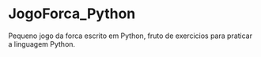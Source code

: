 # JogoForca_Python
 Pequeno jogo da forca escrito em Python, fruto de exercicios para praticar a linguagem Python. 
